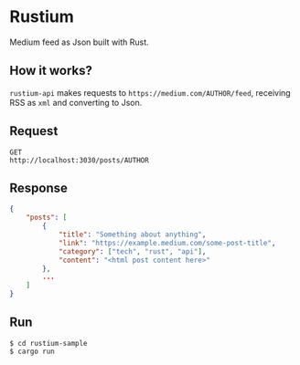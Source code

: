 # Rustium
Medium feed as Json built with Rust.
## How it works?
`rustium-api` makes requests to `https://medium.com/AUTHOR/feed`, receiving RSS as `xml` and converting to Json.
## Request
```text
GET
http://localhost:3030/posts/AUTHOR
```
## Response
```json
{
    "posts": [
        {
            "title": "Something about anything",
            "link": "https://example.medium.com/some-post-title",
            "category": ["tech", "rust", "api"],
            "content": "<html post content here>"
        },
        ...
    ]
}
```
## Run
```
$ cd rustium-sample
$ cargo run
```
